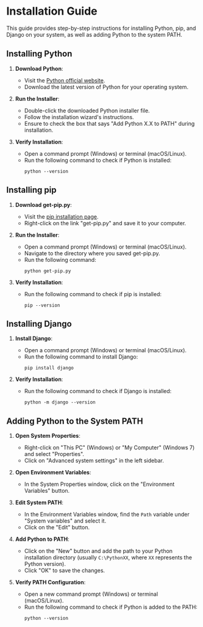 # Installation Guide

This guide provides step-by-step instructions for installing Python, pip, and Django on your system, as well as adding Python to the system PATH.

## Installing Python

1. **Download Python**: 
   - Visit the [Python official website](https://www.python.org/downloads/).
   - Download the latest version of Python for your operating system.

2. **Run the Installer**:
   - Double-click the downloaded Python installer file.
   - Follow the installation wizard's instructions.
   - Ensure to check the box that says "Add Python X.X to PATH" during installation.

3. **Verify Installation**:
   - Open a command prompt (Windows) or terminal (macOS/Linux).
   - Run the following command to check if Python is installed:
     ```
     python --version
     ```

## Installing pip

1. **Download get-pip.py**:
   - Visit the [pip installation page](https://pip.pypa.io/en/stable/installation/).
   - Right-click on the link "get-pip.py" and save it to your computer.

2. **Run the Installer**:
   - Open a command prompt (Windows) or terminal (macOS/Linux).
   - Navigate to the directory where you saved get-pip.py.
   - Run the following command:
     ```
     python get-pip.py
     ```

3. **Verify Installation**:
   - Run the following command to check if pip is installed:
     ```
     pip --version
     ```

## Installing Django

1. **Install Django**:
   - Open a command prompt (Windows) or terminal (macOS/Linux).
   - Run the following command to install Django:
     ```
     pip install django
     ```

2. **Verify Installation**:
   - Run the following command to check if Django is installed:
     ```
     python -m django --version
     ```

## Adding Python to the System PATH

1. **Open System Properties**:
   - Right-click on "This PC" (Windows) or "My Computer" (Windows 7) and select "Properties".
   - Click on "Advanced system settings" in the left sidebar.

2. **Open Environment Variables**:
   - In the System Properties window, click on the "Environment Variables" button.

3. **Edit System PATH**:
   - In the Environment Variables window, find the `Path` variable under "System variables" and select it.
   - Click on the "Edit" button.

4. **Add Python to PATH**:
   - Click on the "New" button and add the path to your Python installation directory (usually `C:\PythonXX`, where `XX` represents the Python version).
   - Click "OK" to save the changes.

5. **Verify PATH Configuration**:
   - Open a new command prompt (Windows) or terminal (macOS/Linux).
   - Run the following command to check if Python is added to the PATH:
     ```
     python --version
     ```
